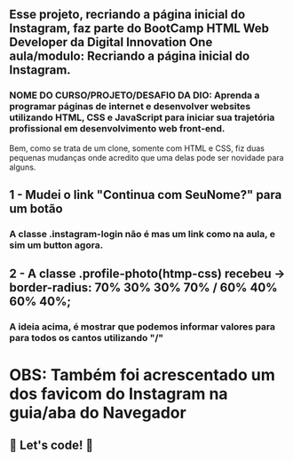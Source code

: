 ## Esse projeto, recriando a página inicial do Instagram, faz parte do BootCamp HTML Web Developer da Digital Innovation One aula/modulo: Recriando a página inicial do Instagram.
### NOME DO CURSO/PROJETO/DESAFIO DA DIO: Aprenda a programar páginas de internet e desenvolver websites utilizando HTML, CSS e JavaScript para iniciar sua trajetória profissional em desenvolvimento web front-end.

Bem, como se trata de um clone, somente com HTML e CSS, fiz duas pequenas mudanças onde acredito que uma delas pode ser novidade para alguns.

## 1 - Mudei o link "Continua com SeuNome?" para um botão

### A classe .instagram-login não é mas um link como na aula, e sim um button agora.

## 2 - A classe .profile-photo(htmp-css) recebeu -> border-radius: 70% 30% 30% 70% / 60% 40% 60% 40%;

### A ideia acima, é mostrar que podemos informar valores para para todos os cantos utilizando "/"

# OBS: Também foi acrescentado um dos favicom do Instagram na guia/aba do Navegador 

## 🚀 Let's code! 🚀
